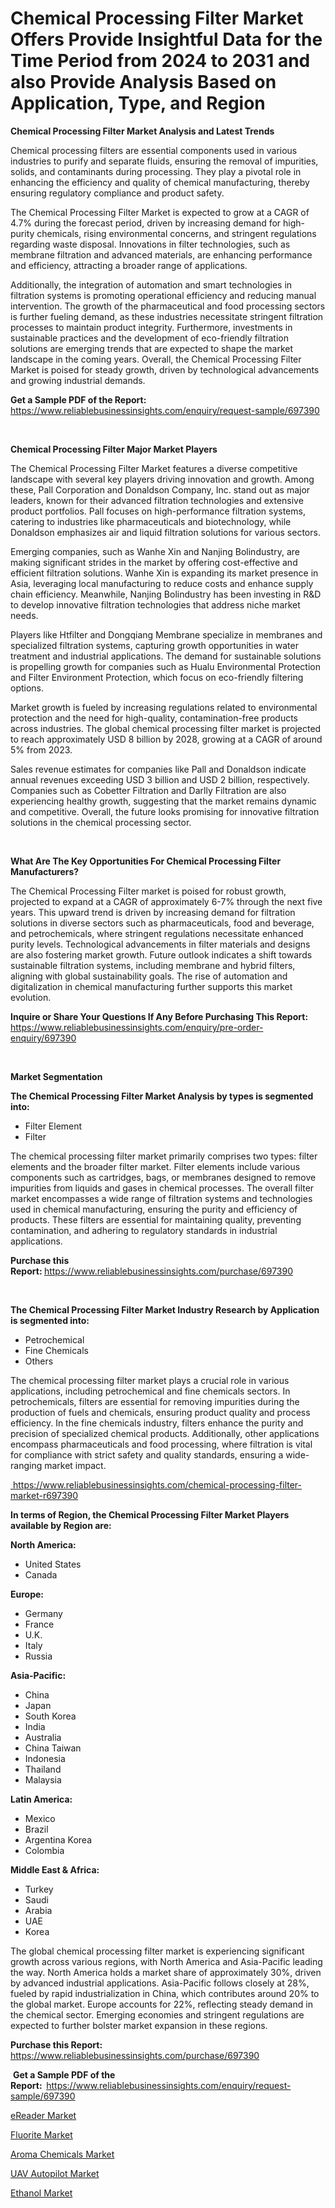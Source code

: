 <p><h1>Chemical Processing Filter Market Offers Provide Insightful Data for the Time Period from 2024 to 2031 and also Provide Analysis Based on Application, Type, and Region</h1></p><p><strong>Chemical Processing Filter Market Analysis and Latest Trends</strong></p>
<p><p>Chemical processing filters are essential components used in various industries to purify and separate fluids, ensuring the removal of impurities, solids, and contaminants during processing. They play a pivotal role in enhancing the efficiency and quality of chemical manufacturing, thereby ensuring regulatory compliance and product safety.</p><p>The Chemical Processing Filter Market is expected to grow at a CAGR of 4.7% during the forecast period, driven by increasing demand for high-purity chemicals, rising environmental concerns, and stringent regulations regarding waste disposal. Innovations in filter technologies, such as membrane filtration and advanced materials, are enhancing performance and efficiency, attracting a broader range of applications. </p><p>Additionally, the integration of automation and smart technologies in filtration systems is promoting operational efficiency and reducing manual intervention. The growth of the pharmaceutical and food processing sectors is further fueling demand, as these industries necessitate stringent filtration processes to maintain product integrity. Furthermore, investments in sustainable practices and the development of eco-friendly filtration solutions are emerging trends that are expected to shape the market landscape in the coming years. Overall, the Chemical Processing Filter Market is poised for steady growth, driven by technological advancements and growing industrial demands.</p></p>
<p><strong>Get a Sample PDF of the Report:&nbsp;</strong> <a href="https://www.reliablebusinessinsights.com/enquiry/request-sample/697390?utm_campaign=112&utm_medium=2&utm_source=Github&utm_content=ia&utm_term=16122024&utm_id=chemical-processing-filter">https://www.reliablebusinessinsights.com/enquiry/request-sample/697390</a></p>
<p>&nbsp;</p>
<p><strong>Chemical Processing Filter Major Market Players</strong></p>
<p><p>The Chemical Processing Filter Market features a diverse competitive landscape with several key players driving innovation and growth. Among these, Pall Corporation and Donaldson Company, Inc. stand out as major leaders, known for their advanced filtration technologies and extensive product portfolios. Pall focuses on high-performance filtration systems, catering to industries like pharmaceuticals and biotechnology, while Donaldson emphasizes air and liquid filtration solutions for various sectors.</p><p>Emerging companies, such as Wanhe Xin and Nanjing Bolindustry, are making significant strides in the market by offering cost-effective and efficient filtration solutions. Wanhe Xin is expanding its market presence in Asia, leveraging local manufacturing to reduce costs and enhance supply chain efficiency. Meanwhile, Nanjing Bolindustry has been investing in R&D to develop innovative filtration technologies that address niche market needs.</p><p>Players like Htfilter and Dongqiang Membrane specialize in membranes and specialized filtration systems, capturing growth opportunities in water treatment and industrial applications. The demand for sustainable solutions is propelling growth for companies such as Hualu Environmental Protection and Filter Environment Protection, which focus on eco-friendly filtering options.</p><p>Market growth is fueled by increasing regulations related to environmental protection and the need for high-quality, contamination-free products across industries. The global chemical processing filter market is projected to reach approximately USD 8 billion by 2028, growing at a CAGR of around 5% from 2023.</p><p>Sales revenue estimates for companies like Pall and Donaldson indicate annual revenues exceeding USD 3 billion and USD 2 billion, respectively. Companies such as Cobetter Filtration and Darlly Filtration are also experiencing healthy growth, suggesting that the market remains dynamic and competitive. Overall, the future looks promising for innovative filtration solutions in the chemical processing sector.</p></p>
<p>&nbsp;</p>
<p><strong>What Are The Key Opportunities For Chemical Processing Filter Manufacturers?</strong></p>
<p><p>The Chemical Processing Filter market is poised for robust growth, projected to expand at a CAGR of approximately 6-7% through the next five years. This upward trend is driven by increasing demand for filtration solutions in diverse sectors such as pharmaceuticals, food and beverage, and petrochemicals, where stringent regulations necessitate enhanced purity levels. Technological advancements in filter materials and designs are also fostering market growth. Future outlook indicates a shift towards sustainable filtration systems, including membrane and hybrid filters, aligning with global sustainability goals. The rise of automation and digitalization in chemical manufacturing further supports this market evolution.</p></p>
<p><strong>Inquire or Share Your Questions If Any Before Purchasing This Report:</strong> <a href="https://www.reliablebusinessinsights.com/enquiry/pre-order-enquiry/697390?utm_campaign=112&utm_medium=2&utm_source=Github&utm_content=ia&utm_term=16122024&utm_id=chemical-processing-filter">https://www.reliablebusinessinsights.com/enquiry/pre-order-enquiry/697390</a></p>
<p>&nbsp;</p>
<p><strong>Market Segmentation</strong></p>
<p><strong>The Chemical Processing Filter Market Analysis by types is segmented into:</strong></p>
<p><ul><li>Filter Element</li><li>Filter</li></ul></p>
<p><p>The chemical processing filter market primarily comprises two types: filter elements and the broader filter market. Filter elements include various components such as cartridges, bags, or membranes designed to remove impurities from liquids and gases in chemical processes. The overall filter market encompasses a wide range of filtration systems and technologies used in chemical manufacturing, ensuring the purity and efficiency of products. These filters are essential for maintaining quality, preventing contamination, and adhering to regulatory standards in industrial applications.</p></p>
<p><strong>Purchase this Report:&nbsp;</strong><a href="https://www.reliablebusinessinsights.com/purchase/697390?utm_campaign=112&utm_medium=2&utm_source=Github&utm_content=ia&utm_term=16122024&utm_id=chemical-processing-filter">https://www.reliablebusinessinsights.com/purchase/697390</a></p>
<p>&nbsp;</p>
<p><strong>The Chemical Processing Filter Market Industry Research by Application is segmented into:</strong></p>
<p><ul><li>Petrochemical</li><li>Fine Chemicals</li><li>Others</li></ul></p>
<p><p>The chemical processing filter market plays a crucial role in various applications, including petrochemical and fine chemicals sectors. In petrochemicals, filters are essential for removing impurities during the production of fuels and chemicals, ensuring product quality and process efficiency. In the fine chemicals industry, filters enhance the purity and precision of specialized chemical products. Additionally, other applications encompass pharmaceuticals and food processing, where filtration is vital for compliance with strict safety and quality standards, ensuring a wide-ranging market impact.</p></p>
<p><a href="https://www.reliablebusinessinsights.com/chemical-processing-filter-market-r697390?utm_campaign=112&utm_medium=2&utm_source=Github&utm_content=ia&utm_term=16122024&utm_id=chemical-processing-filter">&nbsp;https://www.reliablebusinessinsights.com/chemical-processing-filter-market-r697390</a></p>
<p><strong>In terms of Region, the Chemical Processing Filter Market Players available by Region are:</strong></p>
<p>
    <p> <strong> North America: </strong>
        <ul>
            <li>United States</li>
            <li>Canada</li>
        </ul>
        </p> 
    <p> <strong> Europe: </strong>
        <ul>
            <li>Germany</li>
            <li>France</li>
            <li>U.K.</li>
            <li>Italy</li>
            <li>Russia</li>
        </ul>
        </p> 
    <p> <strong> Asia-Pacific: </strong>
        <ul>
            <li>China</li>
            <li>Japan</li>
            <li>South Korea</li>
            <li>India</li>
            <li>Australia</li>
            <li>China Taiwan</li>
            <li>Indonesia</li>
            <li>Thailand</li>
            <li>Malaysia</li>
        </ul>
        </p> 
    <p> <strong> Latin America: </strong>
        <ul>
            <li>Mexico</li>
            <li>Brazil</li>
            <li>Argentina Korea</li>
            <li>Colombia</li>
        </ul>
        </p> 
    <p> <strong> Middle East & Africa: </strong>
        <ul>
            <li>Turkey</li>
            <li>Saudi</li>
            <li>Arabia</li>
            <li>UAE</li>
            <li>Korea</li>
        </ul>
    </p>
    </p>
<p><p>The global chemical processing filter market is experiencing significant growth across various regions, with North America and Asia-Pacific leading the way. North America holds a market share of approximately 30%, driven by advanced industrial applications. Asia-Pacific follows closely at 28%, fueled by rapid industrialization in China, which contributes around 20% to the global market. Europe accounts for 22%, reflecting steady demand in the chemical sector. Emerging economies and stringent regulations are expected to further bolster market expansion in these regions.</p></p>
<p><strong>Purchase this Report: </strong><a href="https://www.reliablebusinessinsights.com/purchase/697390?utm_campaign=112&utm_medium=2&utm_source=Github&utm_content=ia&utm_term=16122024&utm_id=chemical-processing-filter">https://www.reliablebusinessinsights.com/purchase/697390</a></p>
<p>&nbsp;<strong>Get a Sample PDF of the Report:&nbsp;&nbsp;</strong><a href="https://www.reliablebusinessinsights.com/enquiry/request-sample/697390?utm_campaign=112&utm_medium=2&utm_source=Github&utm_content=ia&utm_term=16122024&utm_id=chemical-processing-filter">https://www.reliablebusinessinsights.com/enquiry/request-sample/697390</a></p>
<p><strong></strong></p>
<p><p><a href="https://www.linkedin.com/pulse/ereader-market-navigating-challenges-unlocking-potential-2024-2031-7cqhe?utm_campaign=112&utm_medium=2&utm_source=Github&utm_content=ia&utm_term=16122024&utm_id=chemical-processing-filter">eReader Market</a></p><p><a href="https://www.linkedin.com/pulse/fluorite-industry-outlook-20242031-revenue-growth-market-worth-0egje?utm_campaign=112&utm_medium=2&utm_source=Github&utm_content=ia&utm_term=16122024&utm_id=chemical-processing-filter">Fluorite Market</a></p><p><a href="https://www.linkedin.com/pulse/latest-market-research-indicates-rapid-growth-aroma-chemicals-o7s7e?utm_campaign=112&utm_medium=2&utm_source=Github&utm_content=ia&utm_term=16122024&utm_id=chemical-processing-filter">Aroma Chemicals Market</a></p><p><a href="https://www.linkedin.com/pulse/uav-autopilot-market-revenue-growth-forecast-78-cagr-from-vncze?utm_campaign=112&utm_medium=2&utm_source=Github&utm_content=ia&utm_term=16122024&utm_id=chemical-processing-filter">UAV Autopilot Market</a></p><p><a href="https://www.linkedin.com/pulse/ethanolmarket-size-trends-growth-rate-86-cagr-from-2024-2031-zlxue?utm_campaign=112&utm_medium=2&utm_source=Github&utm_content=ia&utm_term=16122024&utm_id=chemical-processing-filter">Ethanol Market</a></p></p>